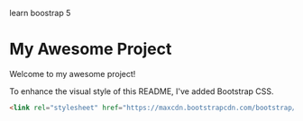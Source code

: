 learn boostrap 5 
# My Awesome Project

Welcome to my awesome project!

To enhance the visual style of this README, I've added Bootstrap CSS.

```html
<link rel="stylesheet" href="https://maxcdn.bootstrapcdn.com/bootstrap/4.0.0/css/bootstrap.min.css">
